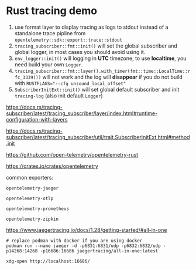 # Rust tracing demo

1. use format layer to display tracing as logs to stdout instead of a standalone trace pipline from `opentelemetry::sdk::export::trace::stdout`
2. `tracing_subscriber::fmt::init()` will set the global subscriber and global logger, in most cases you should avoid using it.
3. `env_logger::init()` will logging in **UTC** timezone, to use **localtime**, you need build your own `Logger`.
4. `tracing_subscriber::fmt::layer().with_timer(fmt::time::LocalTime::rfc_3339())` will not work
and the log will **disappear** if you do not build with `RUSTFLAGS="--cfg unsound_local_offset"`
5. `SubscriberInitExt::init()` will set global default subscriber and init `tracing-log` (also init default `Logger`)

https://docs.rs/tracing-subscriber/latest/tracing_subscriber/layer/index.html#runtime-configuration-with-layers

https://docs.rs/tracing-subscriber/latest/tracing_subscriber/util/trait.SubscriberInitExt.html#method.init

https://github.com/open-telemetry/opentelemetry-rust

https://crates.io/crates/opentelemetry

common exporters:

```
opentelemetry-jaeger

opentelemetry-otlp

opentelemetry-prometheus

opentelemetry-zipkin
```

https://www.jaegertracing.io/docs/1.28/getting-started/#all-in-one

```shell
# replace podman with docker if you are using docker
podman run --name jaeger -d -p6831:6831/udp -p6832:6832/udp -p14268:14268 -p16686:16686 jaegertracing/all-in-one:latest

xdg-open http://localhost:16686/
```



